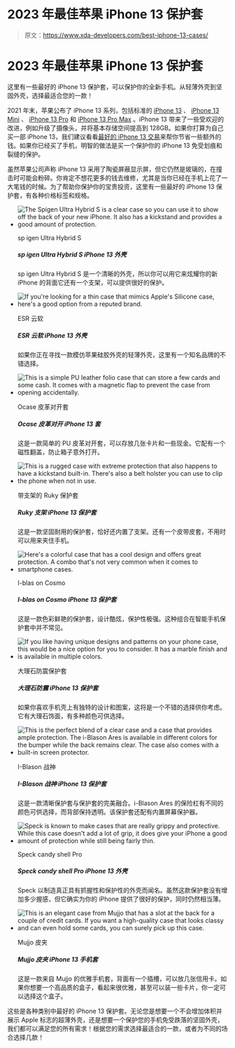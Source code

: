 # 2023 年最佳苹果 iPhone 13 保护套

> 原文：<https://www.xda-developers.com/best-iphone-13-cases/>

# 2023 年最佳苹果 iPhone 13 保护套

这里有一些最好的 iPhone 13 保护套，可以保护你的全新手机。从轻薄外壳到坚固外壳，选择最适合您的一款！

2021 年末，苹果公布了 iPhone 13 系列，包括标准的 [iPhone 13](https://www.xda-developers.com/apple-iphone-13-review/) 、 [iPhone 13 Mini](https://www.xda-developers.com/apple-iphone-13-mini-review/) 、 [iPhone 13 Pro](https://www.xda-developers.com/apple-iphone-13-pro-review/) 和 [iPhone 13 Pro Max](https://www.xda-developers.com/apple-iphone-13-pro-max-review/) 。iPhone 13 带来了一些受欢迎的改进，例如升级了摄像头，并将基本存储空间提高到 128GB。如果你打算为自己买一部 iPhone 13，我们建议看看[最好的 iPhone 13 交易](https://www.xda-developers.com/best-iphone-13-deals/)来帮你节省一些额外的钱。如果你已经买了手机，明智的做法是买一个保护你的 iPhone 13 免受划痕和裂缝的保护。

虽然苹果公司声称 iPhone 13 采用了陶瓷屏蔽显示屏，但它仍然是玻璃的，在撞击时可能会粉碎。你肯定不想花更多的钱去维修，尤其是当你已经在手机上花了一大笔钱的时候。为了帮助你保护你的宝贵投资，这里有一些最好的 iPhone 13 保护套，有各种价格标签和规格。

*   <picture>![The Spigen Ultra Hybrid S is a clear case so you can use it to show off the back of your new iPhone. It also has a kickstand and provides a good amount of protection.](img/27ac927ad717b32f78718d0c23d1fdff.png)</picture>

    sp igen Ultra Hybrid S

    ##### sp igen Ultra Hybrid S iPhone 13 外壳

    sp igen Ultra Hybrid S 是一个清晰的外壳，所以你可以用它来炫耀你的新 iPhone 的背面它还有一个支架，可以提供很好的保护。

*   <picture>![If you're looking for a thin case that mimics Apple's Silicone case, here's a good option from a reputed brand.](img/4e52ca3fda90c7216729747cd5421f89.png)</picture>

    ESR 云软

    ##### ESR 云软 iPhone 13 外壳

    如果你正在寻找一款模仿苹果硅胶外壳的轻薄外壳，这里有一个知名品牌的不错选择。

*   <picture>![This is a simple PU leather folio case that can store a few cards and some cash. It comes with a magnetic flap to prevent the case from opening accidentally.](img/2a556cca7f95a1259a249c4c59109497.png)</picture>

    Ocase 皮革对开套

    ##### Ocase 皮革对开 iPhone 13 套

    这是一款简单的 PU 皮革对开套，可以存放几张卡片和一些现金。它配有一个磁性翻盖，防止箱子意外打开。

*   <picture>![This is a rugged case with extreme protection that also happens to have a kickstand built-in. There's also a belt holster you can use to clip the phone when not in use.](img/2ec342305b5b4b78e452611a67189566.png)</picture>

    带支架的 Ruky 保护套

    ##### Ruky 支架 iPhone 13 保护套

    这是一款坚固耐用的保护套，恰好还内置了支架。还有一个皮带皮套，不用时可以用来夹住手机。

*   <picture>![Here's a colorful case that has a cool design and offers great protection. A combo that's not very common when it comes to smartphone cases.](img/6be6678232dcab8fcc746675c6d2b42e.png)</picture>

    I-blas on Cosmo

    ##### I-blas on Cosmo iPhone 13 保护套

    这是一款色彩鲜艳的保护套，设计酷炫，保护性极强。这种组合在智能手机保护套中并不常见。

*   <picture>![If you like having unique designs and patterns on your phone case, this would be a nice option for you to consider. It has a marble finish and is available in multiple colors.](img/805776e4774e4d7c771dca2c57aae7e8.png)</picture>

    大理石防震保护套

    ##### 大理石防震 iPhone 13 保护套

    如果你喜欢手机壳上有独特的设计和图案，这将是一个不错的选择供你考虑。它有大理石饰面，有多种颜色可供选择。

*   <picture>![This is the perfect blend of a clear case and a case that provides ample protection. The i-Blason Ares is available in different colors for the bumper while the back remains clear. The case also comes with a built-in screen protector.](img/6ad8af7ab178c891497343ebcf4ecf14.png)</picture>

    I-Blason 战神

    ##### I-Blason 战神 iPhone 13 保护套

    这是一款清晰保护套与保护套的完美融合。i-Blason Ares 的保险杠有不同的颜色可供选择，而背部保持透明。该保护套还配有内置屏幕保护器。

*   <picture>![Speck is known to make cases that are really grippy and protective. While this case doesn't add a lot of grip, it does give your iPhone a good amount of protection while still being fairly thin.](img/1694c03e38cf6673c19833d469f89bd9.png)</picture>

    Speck candy shell Pro

    ##### Speck candy shell Pro iPhone 13 外壳

    Speck 以制造真正具有抓握性和保护性的外壳而闻名。虽然这款保护套没有增加多少握感，但它确实为你的 iPhone 提供了很好的保护，同时仍然相当薄。

*   <picture>![This is an elegant case from Mujjo that has a slot at the back for a couple of credit cards. If you want a high-quality case that looks classy and can even hold some cards, you can surely pick up this case.](img/2a5de0e0ac8c94f99df7261f3724c49d.png)</picture>

    Mujjo 皮夹

    ##### Mujjo 皮夹 iPhone 13 手机套

    这是一款来自 Mujjo 的优雅手机套，背面有一个插槽，可以放几张信用卡。如果你想要一个高品质的盒子，看起来很优雅，甚至可以装一些卡片，你一定可以选择这个盒子。

这些是各种类别中最好的 iPhone 13 保护套。无论您是想要一个不会增加体积并展示 Apple 标志的超薄外壳，还是想要一个保护您的手机免受跌落的坚固外壳，我们都可以满足您的所有需求！根据您的需求选择最适合的一款，或者为不同的场合选择几款！